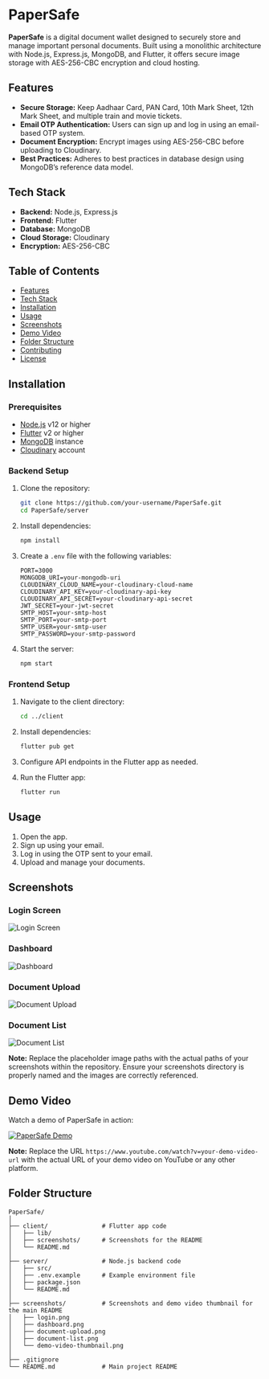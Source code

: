 # PaperSafe

**PaperSafe** is a digital document wallet designed to securely store and manage important personal documents. Built using a monolithic architecture with Node.js, Express.js, MongoDB, and Flutter, it offers secure image storage with AES-256-CBC encryption and cloud hosting.

## Features

- **Secure Storage:** Keep Aadhaar Card, PAN Card, 10th Mark Sheet, 12th Mark Sheet, and multiple train and movie tickets.
- **Email OTP Authentication:** Users can sign up and log in using an email-based OTP system.
- **Document Encryption:** Encrypt images using AES-256-CBC before uploading to Cloudinary.
- **Best Practices:** Adheres to best practices in database design using MongoDB’s reference data model.

## Tech Stack

- **Backend:** Node.js, Express.js
- **Frontend:** Flutter
- **Database:** MongoDB
- **Cloud Storage:** Cloudinary
- **Encryption:** AES-256-CBC

## Table of Contents

- [Features](#features)
- [Tech Stack](#tech-stack)
- [Installation](#installation)
- [Usage](#usage)
- [Screenshots](#screenshots)
- [Demo Video](#demo-video)
- [Folder Structure](#folder-structure)
- [Contributing](#contributing)
- [License](#license)

## Installation

### Prerequisites

- [Node.js](https://nodejs.org/) v12 or higher
- [Flutter](https://flutter.dev/) v2 or higher
- [MongoDB](https://www.mongodb.com/) instance
- [Cloudinary](https://cloudinary.com/) account

### Backend Setup

1. Clone the repository:

    ```sh
    git clone https://github.com/your-username/PaperSafe.git
    cd PaperSafe/server
    ```

2. Install dependencies:

    ```sh
    npm install
    ```

3. Create a `.env` file with the following variables:

    ```env
    PORT=3000
    MONGODB_URI=your-mongodb-uri
    CLOUDINARY_CLOUD_NAME=your-cloudinary-cloud-name
    CLOUDINARY_API_KEY=your-cloudinary-api-key
    CLOUDINARY_API_SECRET=your-cloudinary-api-secret
    JWT_SECRET=your-jwt-secret
    SMTP_HOST=your-smtp-host
    SMTP_PORT=your-smtp-port
    SMTP_USER=your-smtp-user
    SMTP_PASSWORD=your-smtp-password
    ```

4. Start the server:

    ```sh
    npm start
    ```

### Frontend Setup

1. Navigate to the client directory:

    ```sh
    cd ../client
    ```

2. Install dependencies:

    ```sh
    flutter pub get
    ```

3. Configure API endpoints in the Flutter app as needed.

4. Run the Flutter app:

    ```sh
    flutter run
    ```

## Usage

1. Open the app.
2. Sign up using your email.
3. Log in using the OTP sent to your email.
4. Upload and manage your documents.

## Screenshots

### Login Screen
![Login Screen](screenshots/login.png)

### Dashboard
![Dashboard](screenshots/dashboard.png)

### Document Upload
![Document Upload](screenshots/document-upload.png)

### Document List
![Document List](screenshots/document-list.png)

**Note:** Replace the placeholder image paths with the actual paths of your screenshots within the repository. Ensure your screenshots directory is properly named and the images are correctly referenced.

## Demo Video

Watch a demo of PaperSafe in action:

[![PaperSafe Demo](screenshots/demo-video-thumbnail.png)](https://www.youtube.com/watch?v=your-demo-video-url)

**Note:** Replace the URL `https://www.youtube.com/watch?v=your-demo-video-url` with the actual URL of your demo video on YouTube or any other platform.

## Folder Structure

```plaintext
PaperSafe/
│
├── client/               # Flutter app code
│   ├── lib/
│   ├── screenshots/      # Screenshots for the README
│   └── README.md
│
├── server/               # Node.js backend code
│   ├── src/
│   ├── .env.example      # Example environment file
│   ├── package.json
│   └── README.md
│
├── screenshots/          # Screenshots and demo video thumbnail for the main README
│   ├── login.png
│   ├── dashboard.png
│   ├── document-upload.png
│   ├── document-list.png
│   └── demo-video-thumbnail.png
│
├── .gitignore
└── README.md             # Main project README
